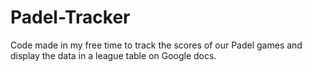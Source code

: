 # Padel-Tracker
Code made in my free time to track the scores of our Padel games and display the data in a league table on Google docs.
